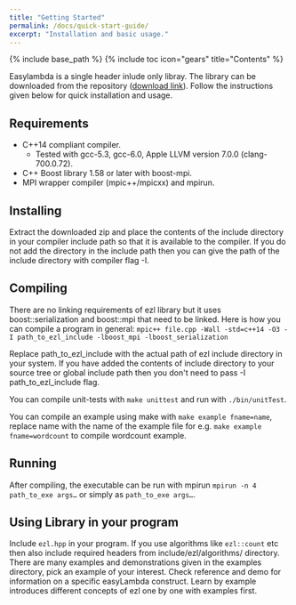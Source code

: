 ```yaml
---
title: "Getting Started"
permalink: /docs/quick-start-guide/
excerpt: "Installation and basic usage."
---
```

{% include base_path %}
{% include toc icon="gears" title="Contents" %}

Easylambda is a single header inlude only libray. The library can be downloaded
from the repository ([download
link](https://github.com/haptork/easyLambda/archive/master.zip)). Follow the
instructions given below for quick installation and usage.

## Requirements
 - C++14 compliant compiler. 
   - Tested with gcc-5.3, gcc-6.0, Apple LLVM version 7.0.0 (clang-700.0.72).
 - C++ Boost library 1.58 or later with boost-mpi.
 - MPI wrapper compiler (mpic++/mpicxx) and mpirun.

## Installing
Extract the downloaded zip and place the contents of the include directory in
your compiler include path so that it is available to the compiler. If you do
not add the directory in the include path then you can give the path of the
include directory with compiler flag -I.

## Compiling
There are no linking requirements of ezl library but it uses boost::serialization
and boost::mpi that need to be linked.
Here is how you can compile a program in general:
`mpic++ file.cpp -Wall -std=c++14 -O3 -I path_to_ezl_include -lboost_mpi -lboost_serialization`

Replace path_to_ezl_include with the actual path of ezl include directory in your
system. If you have added the contents of include directory to your source tree
or global include path then you don't need to pass -I path_to_ezl_include flag.

You can compile unit-tests with `make unittest` and run with `./bin/unitTest`.

You can compile an example using make with `make example fname=name`, replace
name with the name of the example file for e.g. `make example fname=wordcount`
to compile wordcount example.

## Running

After compiling, the executable can be run with mpirun 
`mpirun -n 4 path_to_exe args…` or simply as `path_to_exe args…`.

## Using Library in your program

Include `ezl.hpp` in your program. If you use algorithms like `ezl::count` etc
then also include required headers from include/ezl/algorithms/ directory. There
are many examples and demonstrations given in the examples directory, pick an
example of your interest. Check reference and demo for information on a
specific easyLambda construct. Learn by example introduces different concepts of
ezl one by one with examples first.
